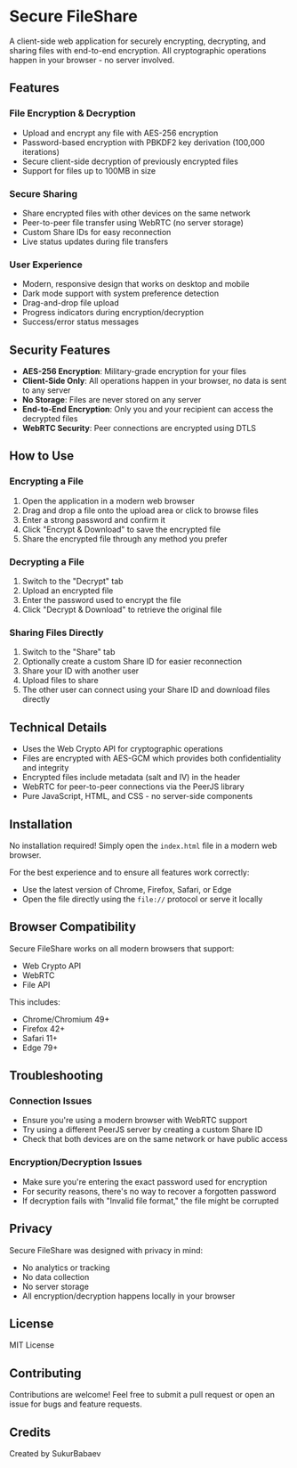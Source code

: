 # Secure FileShare

A client-side web application for securely encrypting, decrypting, and sharing files with end-to-end encryption. All cryptographic operations happen in your browser - no server involved.

## Features

### File Encryption & Decryption
- Upload and encrypt any file with AES-256 encryption
- Password-based encryption with PBKDF2 key derivation (100,000 iterations)
- Secure client-side decryption of previously encrypted files
- Support for files up to 100MB in size

### Secure Sharing
- Share encrypted files with other devices on the same network
- Peer-to-peer file transfer using WebRTC (no server storage)
- Custom Share IDs for easy reconnection
- Live status updates during file transfers

### User Experience
- Modern, responsive design that works on desktop and mobile
- Dark mode support with system preference detection
- Drag-and-drop file upload
- Progress indicators during encryption/decryption
- Success/error status messages

## Security Features

- **AES-256 Encryption**: Military-grade encryption for your files
- **Client-Side Only**: All operations happen in your browser, no data is sent to any server
- **No Storage**: Files are never stored on any server
- **End-to-End Encryption**: Only you and your recipient can access the decrypted files
- **WebRTC Security**: Peer connections are encrypted using DTLS

## How to Use

### Encrypting a File

1. Open the application in a modern web browser
2. Drag and drop a file onto the upload area or click to browse files
3. Enter a strong password and confirm it
4. Click "Encrypt & Download" to save the encrypted file
5. Share the encrypted file through any method you prefer

### Decrypting a File

1. Switch to the "Decrypt" tab
2. Upload an encrypted file
3. Enter the password used to encrypt the file
4. Click "Decrypt & Download" to retrieve the original file

### Sharing Files Directly

1. Switch to the "Share" tab
2. Optionally create a custom Share ID for easier reconnection
3. Share your ID with another user
4. Upload files to share
5. The other user can connect using your Share ID and download files directly

## Technical Details

- Uses the Web Crypto API for cryptographic operations
- Files are encrypted with AES-GCM which provides both confidentiality and integrity
- Encrypted files include metadata (salt and IV) in the header
- WebRTC for peer-to-peer connections via the PeerJS library
- Pure JavaScript, HTML, and CSS - no server-side components

## Installation

No installation required! Simply open the `index.html` file in a modern web browser.

For the best experience and to ensure all features work correctly:
- Use the latest version of Chrome, Firefox, Safari, or Edge
- Open the file directly using the `file://` protocol or serve it locally

## Browser Compatibility

Secure FileShare works on all modern browsers that support:
- Web Crypto API
- WebRTC
- File API

This includes:
- Chrome/Chromium 49+
- Firefox 42+
- Safari 11+
- Edge 79+

## Troubleshooting

### Connection Issues
- Ensure you're using a modern browser with WebRTC support
- Try using a different PeerJS server by creating a custom Share ID
- Check that both devices are on the same network or have public access

### Encryption/Decryption Issues
- Make sure you're entering the exact password used for encryption
- For security reasons, there's no way to recover a forgotten password
- If decryption fails with "Invalid file format," the file might be corrupted

## Privacy

Secure FileShare was designed with privacy in mind:
- No analytics or tracking
- No data collection
- No server storage
- All encryption/decryption happens locally in your browser

## License

MIT License

## Contributing

Contributions are welcome! Feel free to submit a pull request or open an issue for bugs and feature requests.

## Credits

Created by SukurBabaev
